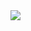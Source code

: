 <img src="https://github-readme-stats.vercel.app/api?username=daffahaidar&&show_icons=true&title_color=ffffff&icon_color=bb2acf&text_color=daf7dc&bg_color=151515">

